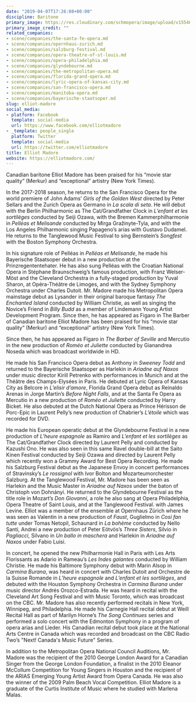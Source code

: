 ```yaml
---
date: "2019-04-07T17:26:08+00:00"
discipline: Baritone
primary_image: https://res.cloudinary.com/schmopera/image/upload/v1554657724/media/2019/04/ElliotMadore.jpg
primary_image_credit: ""
related_companies:
- scene/companies/the-santa-fe-opera.md
- scene/companies/opernhaus-zurich.md
- scene/companies/salzburg-festival.md
- scene/companies/opera-theatre-of-st-louis.md
- scene/companies/opera-philadelphia.md
- scene/companies/glyndebourne.md
- scene/companies/the-metropolitan-opera.md
- scene/companies/florida-grand-opera.md
- scene/companies/lyric-opera-of-kansas-city.md
- scene/companies/san-francisco-opera.md
- scene/companies/manitoba-opera.md
- scene/companies/bayerische-staatsoper.md
slug: elliot-madore
social_media:
- platform: Facebook
  template: social-media
  url: https://www.facebook.com/elliotmadore
- _template: people_single
  platform: Twitter
  template: social-media
  url: https://twitter.com/elliotmadore
title: Elliot Madore
website: https://elliotmadore.com/
---
```

Canadian baritone Elliot Madore has been praised for his “movie star quality” (Merkur) and “exceptional” artistry (New York Times).

In the 2017-2018 season, he returns to the San Francisco Opera for the world premiere of John Adams’ _Girls of the Golden West_ directed by Peter Sellars and the Zurich Opera as Germano in _La scala di seta_. He will debut with the Berlin Philharmonic as The Cat/Grandfather Clock in _L’enfant et les sortilèges_ conducted by Seiji Ozawa, with the Bremen Kammerphilharmonie in _Pelléas et Melisande_ conducted by Mirga Gražinyte-Tyla, and with the Los Angeles Philharmonic singing Papageno’s arias with Gustavo Dudamel. He returns to the Tanglewood Music Festival to sing Bernstein’s _Songfest_ with the Boston Symphony Orchestra.

In his signature role of Pelléas in _Pelléas et Melisande_, he made his Bayerische Staatsoper debut in a new production at the Prinzregententehater. He has also sung Pelléas with the Croatian National Opera in Stéphane Braunschweig’s famous production, with Franz Welser-Möst and the Cleveland Orchestra in a fully-staged production by Yuval Sharon, at Opéra-Théâtre de Limoges, and with the Sydney Symphony Orchestra under Charles Dutoit. Mr. Madore made his Metropolitan Opera mainstage debut as Lysander in their original baroque fantasy _The Enchanted Island_ conducted by William Christie, as well as singing the Novice’s Friend in _Billy Budd_ as a member of Lindemann Young Artist Development Program. Since then, he has appeared as Figaro in The Barber of Canadian baritone Elliot Madore has been praised for his “movie star quality” (Merkur) and “exceptional” artistry (New York Times).

Since then, he has appeared as Figaro in _The Barber of Seville_ and Mercutio in the new production of _Roméo et Juliette_ conducted by Gianandrea Noseda which was broadcast worldwide in HD. 

He made his San Francisco Opera debut as Anthony in _Sweeney Todd_ and returned to the Bayerische Staatsoper as Harlekin in _Ariadne auf Naxos_ under music director Kirill Petrenko with performances in Munich and at the Théâtre des Champs-Elysées in Paris. He debuted at Lyric Opera of Kansas City as Belcore in _L’elisir d’amore_, Florida Grand Opera debut as Reinaldo Arenas in Jorge Martin’s _Before Night Falls_, and at the Santa Fe Opera as Mercutio in a new production of _Roméo et Juliette_ conducted by Harry Bicket. He also debuted at the Dutch National Opera as Prince Hérisson de Porc-Epic in Laurent Pelly’s new production of Chabrier’s _L’étoile_ which was recorded for DVD.

He made his European operatic debut at the Glyndebourne Festival in a new production of _L’heure espagnole_ as Ramiro and _L’enfant et les sortilèges_ as The Cat/Grandfather Clock directed by Laurent Pelly and conducted by Kazushi Ono. He was also seen in this same Ravel double-bill at the Saito Kinen Festival conducted by Seiji Ozawa and directed by Laurent Pelly which recently won a Grammy Award for Best Opera Recording. He made his Salzburg Festival debut as the Japanese Envoy in concert performances of Stravinsky’s _Le rossignol_ with Ivor Bolton and Mozarteumorchester Salzburg. At the Tanglewood Festival, Mr. Madore has been seen as Harlekin and the Music Master in _Ariadne auf Naxos_ under the baton of Christoph von Dohnányi. He returned to the Glyndebourne Festival as the title role in Mozart’s _Don Giovanni_, a role he also sang at Opera Philadelphia, Opera Theatre of Saint Louis, and at the Tanglewood Festival. with James Levine. Elliot was a member of the ensemble at Opernhaus Zürich where he was seen as Valentin in a new production of _Faust_, Guglielmo in _Così fan tutte_ under Tomas Netopil, Schaunard in _La bohème_ conducted by Nello Santi, Andrei a new production of Peter Eötvös’s _Three Sisters_, Silvio in _Pagliacci_, Silvano in _Un ballo in maschera_ and Harlekin in _Ariadne auf Naxos_ under Fabio Luisi.

In concert, he opened the new Philharmonie Hall in Paris with Les Arts Florissants as Adario in Rameau’s _Les Indes galantes_ conducted by William Christie. He made his Baltimore Symphony debut with Marin Alsop in _Carmina Burana_, was heard in concert with Charles Dutoit and Orchestre de la Suisse Romande in _L’heure espagnole_ and _L’enfant et les sortilèges_, and debuted with the Houston Symphony Orchestra in _Carmina Burana_ under music director Andrés Orozco-Estrada. He was heard in recital with the Cleveland Art Song Festival and with Music Toronto, which was broadcast on the CBC. Mr. Madore has also recently performed recitals in New York, Winnipeg, and Philadelphia. He made his Carnegie Hall recital debut at Weill Recital Hall as part of Marilyn Horne’s _The Song Continues_ series and performed a solo concert with the Edmonton Symphony in a program of opera arias and Lieder. His Canadian recital debut took place at the National Arts Centre in Canada which was recorded and broadcast on the CBC Radio Two’s "Next! Canada's Music Future" Series.

In addition to the Metropolitan Opera National Council Auditions, Mr. Madore was the recipient of the 2010 George London Award for a Canadian Singer from the George London Foundation, a finalist in the 2010 Eleanor McCollum Competition for Young Singers in Houston and the recipient of the ARIAS Emerging Young Artist Award from Opera Canada. He was also the winner of the 2009 Palm Beach Vocal Competition. Elliot Madore is a graduate of the Curtis Institute of Music where he studied with Marlena Malas.